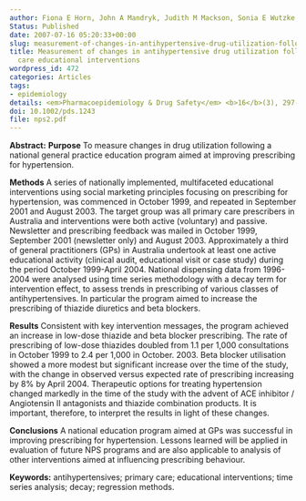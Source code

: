 ```yaml
---
author: Fiona E Horn, John A Mandryk, Judith M Mackson, Sonia E Wutzke, Lynn M Weekes, Rob J Hyndman
Status: Published
date: 2007-07-16 05:20:33+00:00
slug: measurement-of-changes-in-antihypertensive-drug-utilization-following-primary-care-educational-inte
title: Measurement of changes in antihypertensive drug utilization following primary
  care educational interventions
wordpress_id: 472
categories: Articles
tags:
- epidemiology
details: <em>Pharmacoepidemiology & Drug Safety</em> <b>16</b>(3), 297-308
doi: 10.1002/pds.1243
file: nps2.pdf
---
```


**Abstract:**
**Purpose** To measure changes in drug utilization following a national general practice education program aimed at improving prescribing for hypertension.

**Methods** A series of nationally implemented, multifaceted educational interventions using social marketing principles focusing on prescribing for hypertension, was commenced in October 1999, and repeated in September 2001 and August 2003. The target group was all primary care prescribers in Australia and interventions were both active (voluntary) and passive.  Newsletter and prescribing feedback was mailed in October 1999, September 2001 (newsletter only) and August 2003. Approximately a third of general practitioners (GPs) in Australia undertook at least one active educational activity (clinical audit, educational visit or case study) during the period October 1999-April 2004. National dispensing data from 1996-2004 were analysed using time series methodology with a decay term for intervention effect, to assess trends in prescribing of various classes of antihypertensives. In particular the program aimed to increase the prescribing of thiazide diuretics and beta blockers.

**Results** Consistent with key intervention messages, the program achieved an increase in low-dose thiazide and beta blocker prescribing. The rate of prescribing of low-dose thiazides doubled from 1.1 per 1,000 consultations in October 1999 to 2.4 per 1,000 in October. 2003. Beta blocker utilisation showed a more modest but significant increase over the time of the study, with the change in observed versus expected rate of prescribing increasing by 8% by April 2004. Therapeutic options for treating hypertension changed markedly in the time of the study with the advent of ACE inhibitor / Angiotensin II antagonists and thiazide combination products. It is important, therefore, to interpret the results in light of these changes.

**Conclusions** A national education program aimed at GPs was successful in improving prescribing for hypertension. Lessons learned will be applied in evaluation of future NPS programs and are also applicable to analysis of other interventions aimed at influencing prescribing behaviour.

**Keywords:** antihypertensives; primary care; educational interventions; time series analysis; decay; regression methods.
